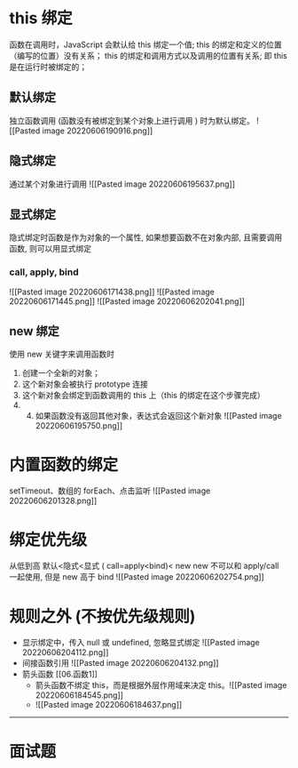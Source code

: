 # this 绑定
函数在调用时，JavaScript 会默认给 this 绑定一个值;
this 的绑定和定义的位置（编写的位置）没有关系；
this 的绑定和调用方式以及调用的位置有关系; 
即 this 是在运行时被绑定的；

## 默认绑定
独立函数调用 (函数没有被绑定到某个对象上进行调用 ) 时为默认绑定。
![[Pasted image 20220606190916.png]]
## 隐式绑定
通过某个对象进行调用
![[Pasted image 20220606195637.png]]
## 显式绑定
隐式绑定时函数是作为对象的一个属性, 如果想要函数不在对象内部, 且需要调用函数, 则可以用显式绑定
### call, apply, bind
![[Pasted image 20220606171438.png]]
![[Pasted image 20220606171445.png]]
![[Pasted image 20220606202041.png]]
## new 绑定
使用 new 关键字来调用函数时
1. 创建一个全新的对象；
2. 这个新对象会被执行 prototype 连接
3. 这个新对象会绑定到函数调用的 this 上（this 的绑定在这个步骤完成）
4. 4. 如果函数没有返回其他对象，表达式会返回这个新对象
![[Pasted image 20220606195750.png]]

# 内置函数的绑定
setTimeout、数组的 forEach、点击监听
![[Pasted image 20220606201328.png]]
# 绑定优先级
从低到高
默认<隐式<显式 ( call=apply<bind)< new
new 不可以和 apply/call 一起使用, 但是 new 高于 bind
![[Pasted image 20220606202754.png]]
# 规则之外 (不按优先级规则)
-  显示绑定中，传入 null 或 undefined, 忽略显式绑定 ![[Pasted image 20220606204112.png]]
- 间接函数引用 ![[Pasted image 20220606204132.png]]
- 箭头函数 [[06.函数1]]
	- 箭头函数不绑定 this，而是根据外层作用域来决定 this。![[Pasted image 20220606184545.png]]
	- ![[Pasted image 20220606184637.png]]


----
# 面试题

